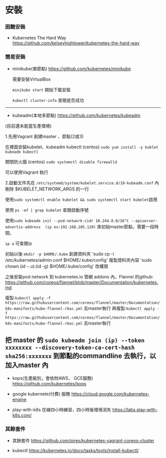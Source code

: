# 安裝

### 困難安裝

- Kubernetes The Hard Way  https://github.com/kelseyhightower/kubernetes-the-hard-way

### 簡易安裝

- minikube(單節點)  https://github.com/kubernetes/minikube

    需要安裝VirtualBox 
   
    `minikube start` 開始下載安裝

   `kubectl cluster-info` 查閱是否成功
   
   






----------------------------------------------------------------
- kubeadm(本地多節點)  https://github.com/kubernetes/kubeadm

(目前還未能當生產環境)

1.先用Vagrant 創建master 、節點(2或3)

在裡面安裝kubelet、kubeadm kubectl
(centos) `sudo yum install -y kublet kubeadm kubectl`

關閉防火牆
(centos) `sudo systemctl disable firewalld`

可以使用Vagrant 執行


2.啟動文件先在 `/etc/systemd/system/kubelet.service.d/10-kubeadm.conf` 內   刪除 $KUBELET_NETWORK_ARGS 的一行

使用`sudo systemctl enable kubelet && sudo systemctl start kubelet`啟用

使用 `ps -ef | grep kubelet` 查閱啟動序號

使用`sudo kubeadm init --pod-network-cidr 10.244.0.0/16^C --apiserver-advertis-address  (ip ex:192.168.205.120)` 來初始master節點，需要一段時間。

`ip a` 可查閱ip

初始以後
`mkdir -p $HOME/.kube` 創建資料夾
'sudo cp -i /etc/kubernetes/admin.conf   $HOME/.kube/config' 複製資料夾內容
'sudo chown $(id -u):$(id -g) $HOME/.kube/config'  改權限

之後安裝pod network
到 kubernetes.io 管網  addons 內，Flannei 的github: https://github.com/coreos/flannel/blob/master/Documentation/kubernetes.md

複製:`kubectl apply -f https://raw.githubusercontent.com/coreos/flannel/master/Documentation/k8s-manifests/kube-flannel-rbac.yml` 去master執行
再複製:`kubectl apply -f https://raw.githubusercontent.com/coreos/flannel/master/Documentation/k8s-manifests/kube-flannel-rbac.yml` 去master執行


把 master 的 `sudo kubeadm join (ip) --token xxxxxxxx --discovery-token-ca-cert-hash sha256:xxxxxxx` 到節點的commandline 去執行，以加入master 內
--------------------------------------------------------------------

- kops(生產級別，會依附AWS、 GCE服務)  https://github.com/kubernetes/kops

- google kubernete(付費) 服務 https://cloud.google.com/kubernetes-engine

- play-with-k8s 在線四小時練習，四小時後環境消失  https://labs.play-with-k8s.com/

### 其餘套件

- 其餘套件 https://github.com/pires/kubernetes-vagrant-coreos-cluster

- kubectl https://kubernetes.io/docs/tasks/tools/install-kubectl/

